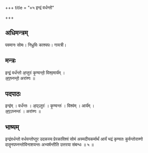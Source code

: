 +++
title = "०५ इन्द्रं वर्धन्तो"

+++
## अधिमन्त्रम्
पवमानः सोमः। निध्रुविः काश्यपः। गायत्री।

## मन्त्रः
इन्द्रं॒ वर्ध॑न्तो अ॒प्तुरः॑ कृ॒ण्वन्तो॒ विश्व॒मार्य॑म् ।  
अ॒प॒घ्नन्तो॒ अरा॑व्णः ॥

## पदपाठः
इन्द्र॑म् । वर्ध॑न्तः । अ॒प्ऽतुरः॑ । कृ॒ण्वन्तः॑ । विश्व॑म् । आर्य॑म् ।  
अ॒प॒ऽघ्नन्तः॑ । अरा॑व्णः ॥

## भाष्यम्
इन्द्रंवर्धन्तो वर्धयन्तोप्तुर उदकस्य प्रेरकाविश्वं सोमं अस्मदीयकर्मार्थं आर्यं भद्रं कृण्वतः कुर्वन्तोराव्णो दातॄनपघ्नन्तोविनाशयन्तः अभ्यर्षन्तीति उत्तरया संबन्धः ॥ ५ ॥